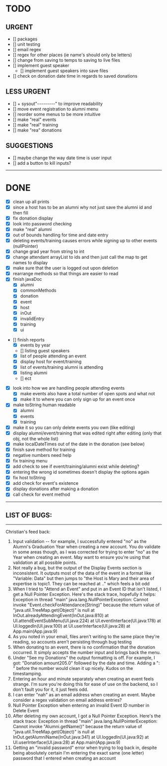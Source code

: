 # TODO
## URGENT
- [] packages
- [] unit testing
- [] email regex
- [] regex for other places (ie name's should only be letters)
- [] change from saving to temps to saving to live files
- [] implement guest speaker
    - [] implement guest speakers into save files
- [] check on donation date time in regards to saved donations
## LESS URGENT
- [] + sysout"---------" to improve readability
- [] move event registration to alumni menu
- [] reorder some menus to be more intuitive
- [] make "real" events 
- [] make "real" training
- [] make "rea" donations
## SUGGESTIONS
- [] maybe change the way date time is user input
- [] add a button to kill inputs?
---
# DONE
- [x] clean up all prints 
- [x] since a host has to be an alumni why not just save the alumni id and then fill
- [x] fix donation display
- [x] look into password checking
- [x] make "real" alumni 
- [x] out of bounds handling for time and date entry 
- [x] deleting events/training causes errors while signing up to other events (nullPointer)
- [x] change grad year from string to int
- [x] change attendant arrayList to ids and then just call the map to get names to display
- [x] make sure that the user is logged out upon deletion
- [x] rearrange methods so that things are easier to read
- [x] finish javaDoc
    - [x] alumni
    - [x] commonMethods
    - [x] donation
    - [x] event
    - [x] host
    - [x] inOut
    - [x] invalidEntry
    - [x] training
    - [x] ui
- [] finish reports
    - [x] events by year
    - [] listing guest speakers
    - [x] list of people attending an event
    - [x] display host for event/training
    - [x] list of events/training alumni is attending
    - [x] listing alumni
    - [] ect
- [x] look into how we are handling people attending events 
    - [x] make events also have a total number of open spots and what not
    - [x] make it to where you can only sign up for an event once
- [x] make toString human readable
    - [x] alumni
    - [x] events
    - [x] training
- [x] make it so you can only delete events you own (like editing)
- [x] display alumni/event/training that was edited right after editing (only that obj, not the whole list)
- [x] make localDateTimes out of the date in the donation (see below)
- [x] finish save method for training
- [x] negative numbers need help
- [x] fix training menu
- [x] add check to see if event/training/alumni exist while deleting?
- [x] entering the wrong id sometimes doesn't display the options again
- [x] fix host toString
- [x] add check for event's existence 
- [x] display donations after making a donation
- [x] call check for event method
---
## LIST OF BUGS:
---
Christian's feed back:
1) Input validation -- for example, I successfully entered "no" as the Alumni's Graduation Year when creating a new account. You do validate in some areas though, as I was corrected for trying to enter "no" as the Year when creating an event. May want to ensure you're using that validation at all possible points.
2) Not really a bug, but the output of the Display Events section is inconsistent. It outputs most of the data of the event in a format like "Variable: Data" but then jumps to "the Host is Mary and their area of expertise is topic1. They can be reached at .." which feels a bit odd
3) When I tried to "Attend an Event" and put in an Event ID that isn't listed, I get a Null Pointer Exception. Here's the stack trace, hopefully it helps:
Exception in thread "main" java.lang.NullPointerException: Cannot invoke "Event.checkForAttendance(String)" because the return value of "java.util.TreeMap.get(Object)" is null
	at InOut.alreadyAttendingEvent(InOut.java:810)
	at UI.attendEventSubMenu(UI.java:224)
	at UI.eventInterface(UI.java:178)
	at UI.loggedIn(UI.java:100)
	at UI.userInterface(UI.java:28)
	at App.main(App.java:9)
4) As you noted in your email, files aren't writing to the same place they're reading, so accounts aren't persisting through bug testing
5) When donating to an event, there is no confirmation that the donation occurred. It simply accepts the number input and brings back the menu.
6) Under "See my Donations" the output formatting is off. For example, I got: "Donation amount205.0" followed  by the date and time. Adding a ": " before the number would clean it up nicely. Kudos on the timestamping.
7) Entering an hour and minute separately when creating an event feels strange. I'm sure you're doing this for ease of use on the backend, so I don't fault you for it, it just feels odd.
8) I can enter "nah" as an email address when creating an event. Maybe consider a regex validation on email address entries?
9) Null Pointer Exception when entering an invalid Event ID number in Delete Event
10) After deleting my own account, I got a Null Pointer Exception. Here's the stack trace:
Exception in thread "main" java.lang.NullPointerException: Cannot invoke "Alumni.getName()" because the return value of "java.util.TreeMap.get(Object)" is null
	at InOut.getAlumniName(InOut.java:341)
	at UI.loggedIn(UI.java:92)
	at UI.userInterface(UI.java:28)
	at App.main(App.java:9)
11) Getting an "invalid password" error when trying to log back in, despite being absolutely certain I'm entering the exact same (one letter) password that I entered when creating an account
